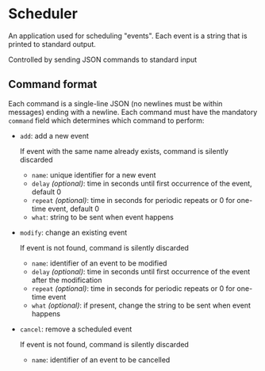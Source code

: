 # Scheduler

An application used for scheduling "events". Each event is a string that is printed to standard output.

Controlled by sending JSON commands to standard input

## Command format

Each command is a single-line JSON (no newlines must be within messages) ending with a newline. Each command must have the mandatory `command` field which determines which command to perform:

- `add`: add a new event

  If event with the same name already exists, command is silently discarded
  - `name`: unique identifier for a new event
  - `delay` _(optional)_: time in seconds until first occurrence of the event, default 0
  - `repeat` _(optional)_: time in seconds for periodic repeats or 0 for one-time event, default 0
  - `what`: string to be sent when event happens
- `modify`: change an existing event

  If event is not found, command is silently discarded
  - `name`: identifier of an event to be modified
  - `delay` _(optional)_: time in seconds until first occurrence of the event after the modification
  - `repeat` _(optional)_: time in seconds for periodic repeats or 0 for one-time event
  - `what` _(optional)_: if present, change the string to be sent when event happens
- `cancel`: remove a scheduled event

  If event is not found, command is silently discarded
  - `name`: identifier of an event to be cancelled
